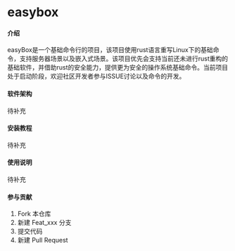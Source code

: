 # easybox

#### 介绍
easyBox是一个基础命令行的项目，该项目使用rust语言重写Linux下的基础命令，支持服务器场景以及嵌入式场景。该项目优先会支持当前还未进行rust重构的基础软件，并借助rust的安全能力，提供更为安全的操作系统基础命令。当前项目处于启动阶段，欢迎社区开发者参与ISSUE讨论以及命令的开发。

#### 软件架构
待补充


#### 安装教程
待补充

#### 使用说明
待补充

#### 参与贡献

1.  Fork 本仓库
2.  新建 Feat_xxx 分支
3.  提交代码
4.  新建 Pull Request
